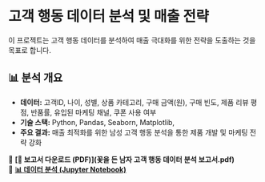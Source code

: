 # 고객 행동 데이터 분석 및 매출 전략

이 프로젝트는 고객 행동 데이터를 분석하여 매출 극대화를 위한 전략을 도출하는 것을 목표로 합니다.

## 📊 분석 개요
- **데이터:** 고객ID, 나이, 성별, 상품 카테고리, 구매 금액(원), 구매 빈도, 제품 리뷰 평점, 반품률, 유입된 마케팅 채널, 쿠폰 사용 여부
- **기술 스택:** Python, Pandas, Seaborn, Matplotlib,
- **주요 결과:** 매출 최적화를 위한 남성 고객 행동 분석을 통한 제품 개발 및 마케팅 전략 강화

📎 **[📄 보고서 다운로드 (PDF)](꽃을 든 남자 고객 행동 데이터 분석 보고서.pdf)**  
📎 **[📊 데이터 분석 (Jupyter Notebook)](FLORdeMAN.ipynb)**  
